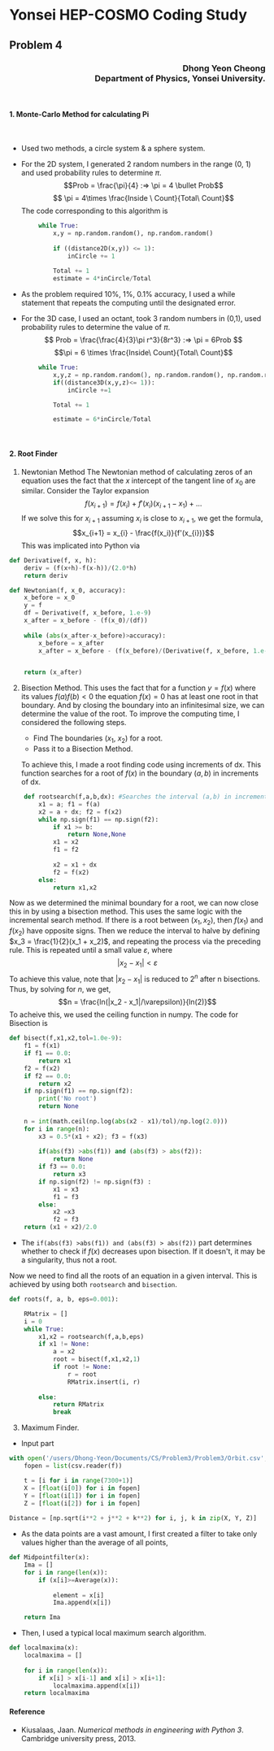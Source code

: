 # Yonsei HEP-COSMO Coding Study
## Problem 4
### <div style="text-align: right"> Dhong Yeon Cheong<br>Department of Physics, Yonsei University.
<br>

#### 1. Monte-Carlo Method for calculating Pi
<br>

* Used two methods, a circle system & a sphere system. 

* For the 2D system, I generated 2 random numbers in the range (0, 1) and used probability rules to determine $\pi$. $$Prob = \frac{\pi}{4} :=> \pi = 4 \bullet Prob$$
$$ \pi = 4\times \frac{Inside \ Count}{Total\ Count}$$
The code corresponding to this algorithm is 
```Python
        while True:
            x,y = np.random.random(), np.random.random()
        
            if ((distance2D(x,y)) <= 1):
                inCircle += 1
        
            Total += 1
            estimate = 4*inCircle/Total
```
* As the problem required 10%, 1%, 0.1% accuracy, I used a while statement that repeats the computing until the designated error.

* For the 3D case, I used an octant, took 3 random numbers in (0,1), used probability rules to determine the value of $\pi$.$$ Prob = \frac{\frac{4}{3}\pi r^3}{8r^3} :=> \pi = 6Prob $$ $$\pi = 6 \times \frac{Inside\ Count}{Total\ Count}$$
```Python
        while True:
            x,y,z = np.random.random(), np.random.random(), np.random.random()
            if((distance3D(x,y,z)<= 1)):
                inCircle +=1

            Total += 1

            estimate = 6*inCircle/Total
```
<br>

#### 2. Root Finder
1) Newtonian Method
The Newtonian method of calculating zeros of an equation uses the fact that the $x$ intercept of the tangent line of $x_0$ are similar. Consider the Taylor expansion $$f(x_{i+1}) = f(x_i) + f'(x_i)(x_{i+1} - x_1) + ...$$
If we solve this for $x_{i+1}$ assuming $x_i$ is close to $x_{i+1}$, we get the formula, $$x_{i+1} = x_{i} - \frac{f(x_i)}{f'(x_{i})}$$
This was implicated into Python via
```Python
def Derivative(f, x, h):
    deriv = (f(x+h)-f(x-h))/(2.0*h)
    return deriv

def Newtonian(f, x_0, accuracy):
    x_before = x_0
    y = f
    df = Derivative(f, x_before, 1.e-9)
    x_after = x_before - (f(x_0)/(df))
    
    while (abs(x_after-x_before)>accuracy):
        x_before = x_after
        x_after = x_before - (f(x_before)/(Derivative(f, x_before, 1.e-9)))


    return (x_after)
```
2) Bisection Method.
This uses the fact that for a function $y = f(x)$ where its values $f(a)f(b) < 0$ the equation $f(x)=0$ has at least one root in that boundary. And by closing the boundary into an infinitesimal size, we can determine the value of the root. To improve the computing time, I considered the following steps.
    * Find The boundaries ($x_1$, $x_2$) for a root.
    * Pass it to a Bisection Method.
    
    To achieve this, I made a root finding code using increments of dx. This function searches for a root of $f(x)$ in the boundary $(a,b)$ in increments of dx. 

```Python
    def rootsearch(f,a,b,dx): #Searches the interval (a,b) in increments dx for the bounds (x1,x2) of the smallest root of f(x).
        x1 = a; f1 = f(a)
        x2 = a + dx; f2 = f(x2)
        while np.sign(f1) == np.sign(f2):
            if x1 >= b:
                return None,None
            x1 = x2
            f1 = f2
        
            x2 = x1 + dx
            f2 = f(x2)
        else:
            return x1,x2
```
Now as we determined the minimal boundary for a root, we can now close this in by using a bisection method. This uses the same logic with the incremental search method. If there is a root between $(x_1, x_2)$, then $f(x_1)$ and $f(x_2)$ have opposite signs. Then we reduce the interval to halve by defining $x_3 = \frac{1}{2}(x_1 + x_2)$, and repeating the process via the preceding rule. 
This is repeated until a small value $\varepsilon$, where $$ |x_2 - x_1| < \varepsilon $$ To achieve this value, note that $|x_2 - x_1|$ is reduced to $2^n$ after n bisections. Thus, by solving for $n$, we get, $$n = \frac{ln(|x_2 - x_1|/\varepsilon)}{ln(2)}$$ To acheive this, we used the ceiling function in numpy. 
The code for Bisection is 
```Python
def bisect(f,x1,x2,tol=1.0e-9):
    f1 = f(x1)
    if f1 == 0.0:
        return x1
    f2 = f(x2)
    if f2 == 0.0:
        return x2
    if np.sign(f1) == np.sign(f2):
        print('No root')
        return None
    
    n = int(math.ceil(np.log(abs(x2 - x1)/tol)/np.log(2.0)))
    for i in range(n):
        x3 = 0.5*(x1 + x2); f3 = f(x3)
        
        if(abs(f3) >abs(f1)) and (abs(f3) > abs(f2)):
            return None
        if f3 == 0.0:
            return x3
        if np.sign(f2) != np.sign(f3) :
            x1 = x3
            f1 = f3
        else:
            x2 =x3
            f2 = f3
    return (x1 + x2)/2.0

```
* The ```if(abs(f3) >abs(f1)) and (abs(f3) > abs(f2))``` part determines whether to check if $f(x)$ decreases upon bisection. If it doesn't, it may be a singularity, thus not a root.  

Now we need to find all the roots of an equation in a given interval. This is achieved by using both ```rootsearch``` and ```bisection```. 
```Python
def roots(f, a, b, eps=0.001):

    RMatrix = []
    i = 0
    while True:
        x1,x2 = rootsearch(f,a,b,eps)
        if x1 != None:
            a = x2
            root = bisect(f,x1,x2,1)
            if root != None:
                r = root 
                RMatrix.insert(i, r)
                
        else:
            return RMatrix
            break
```

3. Maximum Finder.
* Input part
```python 
with open('/users/Dhong-Yeon/Documents/CS/Problem3/Problem3/Orbit.csv', "r", newline = "") as f:
    fopen = list(csv.reader(f))

    t = [i for i in range(7300+1)]
    X = [float(i[0]) for i in fopen] 
    Y = [float(i[1]) for i in fopen]
    Z = [float(i[2]) for i in fopen]
    
Distance = [np.sqrt(i**2 + j**2 + k**2) for i, j, k in zip(X, Y, Z)]
```
* As the data points are a vast amount, I first created a filter to take only values higher than the average of all points, 
```Python
def Midpointfilter(x):
    Ima = []
    for i in range(len(x)):
        if (x[i]>=Average(x)):
            
            element = x[i]
            Ima.append(x[i])

    return Ima
```
* Then, I used a typical local maximum search algorithm. 
```Python
def localmaxima(x):
    localmaxima = []
  
    for i in range(len(x)):     
        if x[i] > x[i-1] and x[i] > x[i+1]:
            localmaxima.append(x[i])
    return localmaxima
```

#### Reference
* Kiusalaas, Jaan. *Numerical methods in engineering with Python 3*. Cambridge university press, 2013.